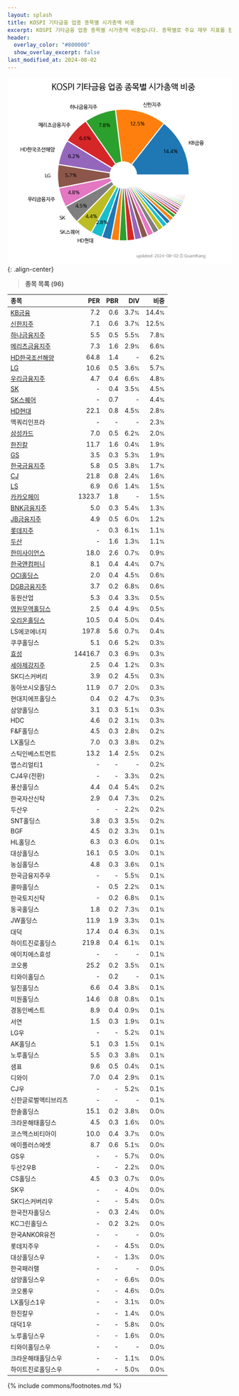 ```yaml
---
layout: splash
title: KOSPI 기타금융 업종 종목별 시가총액 비중
excerpt: KOSPI 기타금융 업종 종목별 시가총액 비중입니다. 종목별로 주요 재무 지표를 함께 표시합니다.
header:
  overlay_color: "#800000"
  show_overlay_excerpt: false
last_modified_at: 2024-08-02
---
```



![KOSPI 기타금융 업종 종목별 시가총액 비중](/stats/sector/images/kospi_업종_기타금융_종목.png){: .align-center}


> **종목 목록 (96)**<a id="list"></a>

| **종목** | **PER** | **PBR** | **DIV** | **비중** |
| :------- | ------: | ------: | ------: | -------: |
| [KB금융](/105560/) | 7.2 | 0.6 | 3.7<small>%</small> | 14.4<small>%</small> |
| [신한지주](/055550/) | 7.1 | 0.6 | 3.7<small>%</small> | 12.5<small>%</small> |
| [하나금융지주](/086790/) | 5.5 | 0.5 | 5.5<small>%</small> | 7.8<small>%</small> |
| [메리츠금융지주](/138040/) | 7.3 | 1.6 | 2.9<small>%</small> | 6.6<small>%</small> |
| [HD한국조선해양](/009540/) | 64.8 | 1.4 | - | 6.2<small>%</small> |
| [LG](/003550/) | 10.6 | 0.5 | 3.6<small>%</small> | 5.7<small>%</small> |
| [우리금융지주](/316140/) | 4.7 | 0.4 | 6.6<small>%</small> | 4.8<small>%</small> |
| [SK](/034730/) | - | 0.4 | 3.5<small>%</small> | 4.5<small>%</small> |
| [SK스퀘어](/402340/) | - | 0.7 | - | 4.4<small>%</small> |
| [HD현대](/267250/) | 22.1 | 0.8 | 4.5<small>%</small> | 2.8<small>%</small> |
| 맥쿼리인프라 | - | - | - | 2.3<small>%</small> |
| [삼성카드](/029780/) | 7.0 | 0.5 | 6.2<small>%</small> | 2.0<small>%</small> |
| [한진칼](/180640/) | 11.7 | 1.6 | 0.4<small>%</small> | 1.9<small>%</small> |
| [GS](/078930/) | 3.5 | 0.3 | 5.3<small>%</small> | 1.9<small>%</small> |
| [한국금융지주](/071050/) | 5.8 | 0.5 | 3.8<small>%</small> | 1.7<small>%</small> |
| [CJ](/001040/) | 21.8 | 0.8 | 2.4<small>%</small> | 1.6<small>%</small> |
| [LS](/006260/) | 6.9 | 0.6 | 1.4<small>%</small> | 1.5<small>%</small> |
| [카카오페이](/377300/) | 1323.7 | 1.8 | - | 1.5<small>%</small> |
| [BNK금융지주](/138930/) | 5.0 | 0.3 | 5.4<small>%</small> | 1.3<small>%</small> |
| [JB금융지주](/175330/) | 4.9 | 0.5 | 6.0<small>%</small> | 1.2<small>%</small> |
| [롯데지주](/004990/) | - | 0.3 | 6.1<small>%</small> | 1.1<small>%</small> |
| [두산](/000150/) | - | 1.6 | 1.3<small>%</small> | 1.1<small>%</small> |
| [한미사이언스](/008930/) | 18.0 | 2.6 | 0.7<small>%</small> | 0.9<small>%</small> |
| [한국앤컴퍼니](/000240/) | 8.1 | 0.4 | 4.4<small>%</small> | 0.7<small>%</small> |
| [OCI홀딩스](/010060/) | 2.0 | 0.4 | 4.5<small>%</small> | 0.6<small>%</small> |
| [DGB금융지주](/139130/) | 3.7 | 0.2 | 6.8<small>%</small> | 0.6<small>%</small> |
| 동원산업 | 5.3 | 0.4 | 3.3<small>%</small> | 0.5<small>%</small> |
| [영원무역홀딩스](/009970/) | 2.5 | 0.4 | 4.9<small>%</small> | 0.5<small>%</small> |
| [오리온홀딩스](/001800/) | 10.5 | 0.4 | 5.0<small>%</small> | 0.4<small>%</small> |
| LS에코에너지 | 197.8 | 5.6 | 0.7<small>%</small> | 0.4<small>%</small> |
| 쿠쿠홀딩스 | 5.1 | 0.6 | 5.2<small>%</small> | 0.3<small>%</small> |
| [효성](/004800/) | 14416.7 | 0.3 | 6.9<small>%</small> | 0.3<small>%</small> |
| [세아제강지주](/003030/) | 2.5 | 0.4 | 1.2<small>%</small> | 0.3<small>%</small> |
| SK디스커버리 | 3.9 | 0.2 | 4.5<small>%</small> | 0.3<small>%</small> |
| 동아쏘시오홀딩스 | 11.9 | 0.7 | 2.0<small>%</small> | 0.3<small>%</small> |
| 현대지에프홀딩스 | 0.4 | 0.2 | 4.7<small>%</small> | 0.3<small>%</small> |
| 삼양홀딩스 | 3.1 | 0.3 | 5.1<small>%</small> | 0.3<small>%</small> |
| HDC | 4.6 | 0.2 | 3.1<small>%</small> | 0.3<small>%</small> |
| F&F홀딩스 | 4.5 | 0.3 | 2.8<small>%</small> | 0.2<small>%</small> |
| LX홀딩스 | 7.0 | 0.3 | 3.8<small>%</small> | 0.2<small>%</small> |
| 스틱인베스트먼트 | 13.2 | 1.4 | 2.5<small>%</small> | 0.2<small>%</small> |
| 맵스리얼티1 | - | - | - | 0.2<small>%</small> |
| CJ4우(전환) | - | - | 3.3<small>%</small> | 0.2<small>%</small> |
| 풍산홀딩스 | 4.4 | 0.4 | 5.4<small>%</small> | 0.2<small>%</small> |
| 한국자산신탁 | 2.9 | 0.4 | 7.3<small>%</small> | 0.2<small>%</small> |
| 두산우 | - | - | 2.2<small>%</small> | 0.2<small>%</small> |
| SNT홀딩스 | 3.8 | 0.3 | 3.5<small>%</small> | 0.2<small>%</small> |
| BGF | 4.5 | 0.2 | 3.3<small>%</small> | 0.1<small>%</small> |
| HL홀딩스 | 6.3 | 0.3 | 6.0<small>%</small> | 0.1<small>%</small> |
| 대상홀딩스 | 16.1 | 0.5 | 3.0<small>%</small> | 0.1<small>%</small> |
| 농심홀딩스 | 4.8 | 0.3 | 3.6<small>%</small> | 0.1<small>%</small> |
| 한국금융지주우 | - | - | 5.5<small>%</small> | 0.1<small>%</small> |
| 콜마홀딩스 | - | 0.5 | 2.2<small>%</small> | 0.1<small>%</small> |
| 한국토지신탁 | - | 0.2 | 6.8<small>%</small> | 0.1<small>%</small> |
| 동국홀딩스 | 1.8 | 0.2 | 7.3<small>%</small> | 0.1<small>%</small> |
| JW홀딩스 | 11.9 | 1.9 | 3.3<small>%</small> | 0.1<small>%</small> |
| 대덕 | 17.4 | 0.4 | 6.3<small>%</small> | 0.1<small>%</small> |
| 하이트진로홀딩스 | 219.8 | 0.4 | 6.1<small>%</small> | 0.1<small>%</small> |
| 에이치에스효성 | - | - | - | 0.1<small>%</small> |
| 코오롱 | 25.2 | 0.2 | 3.5<small>%</small> | 0.1<small>%</small> |
| 티와이홀딩스 | - | 0.2 | - | 0.1<small>%</small> |
| 일진홀딩스 | 6.6 | 0.4 | 3.8<small>%</small> | 0.1<small>%</small> |
| 미원홀딩스 | 14.6 | 0.8 | 0.8<small>%</small> | 0.1<small>%</small> |
| 경동인베스트 | 8.9 | 0.4 | 0.9<small>%</small> | 0.1<small>%</small> |
| 서연 | 1.5 | 0.3 | 1.9<small>%</small> | 0.1<small>%</small> |
| LG우 | - | - | 5.2<small>%</small> | 0.1<small>%</small> |
| AK홀딩스 | 5.1 | 0.3 | 1.5<small>%</small> | 0.1<small>%</small> |
| 노루홀딩스 | 5.5 | 0.3 | 3.8<small>%</small> | 0.1<small>%</small> |
| 샘표 | 9.6 | 0.5 | 0.4<small>%</small> | 0.1<small>%</small> |
| 디와이 | 7.0 | 0.4 | 2.9<small>%</small> | 0.1<small>%</small> |
| CJ우 | - | - | 5.2<small>%</small> | 0.1<small>%</small> |
| 신한글로벌액티브리츠 | - | - | - | 0.1<small>%</small> |
| 한솔홀딩스 | 15.1 | 0.2 | 3.8<small>%</small> | 0.0<small>%</small> |
| 크라운해태홀딩스 | 4.5 | 0.3 | 1.6<small>%</small> | 0.0<small>%</small> |
| 코스맥스비티아이 | 10.0 | 0.4 | 3.7<small>%</small> | 0.0<small>%</small> |
| 에이플러스에셋 | 8.7 | 0.6 | 5.1<small>%</small> | 0.0<small>%</small> |
| GS우 | - | - | 5.7<small>%</small> | 0.0<small>%</small> |
| 두산2우B | - | - | 2.2<small>%</small> | 0.0<small>%</small> |
| CS홀딩스 | 4.5 | 0.3 | 0.7<small>%</small> | 0.0<small>%</small> |
| SK우 | - | - | 4.0<small>%</small> | 0.0<small>%</small> |
| SK디스커버리우 | - | - | 5.4<small>%</small> | 0.0<small>%</small> |
| 한국전자홀딩스 | - | 0.3 | 2.4<small>%</small> | 0.0<small>%</small> |
| KC그린홀딩스 | - | 0.2 | 3.2<small>%</small> | 0.0<small>%</small> |
| 한국ANKOR유전 | - | - | - | 0.0<small>%</small> |
| 롯데지주우 | - | - | 4.5<small>%</small> | 0.0<small>%</small> |
| 대상홀딩스우 | - | - | 1.3<small>%</small> | 0.0<small>%</small> |
| 한국패러랠 | - | - | - | 0.0<small>%</small> |
| 삼양홀딩스우 | - | - | 6.6<small>%</small> | 0.0<small>%</small> |
| 코오롱우 | - | - | 4.6<small>%</small> | 0.0<small>%</small> |
| LX홀딩스1우 | - | - | 3.1<small>%</small> | 0.0<small>%</small> |
| 한진칼우 | - | - | 1.4<small>%</small> | 0.0<small>%</small> |
| 대덕1우 | - | - | 5.8<small>%</small> | 0.0<small>%</small> |
| 노루홀딩스우 | - | - | 1.6<small>%</small> | 0.0<small>%</small> |
| 티와이홀딩스우 | - | - | - | 0.0<small>%</small> |
| 크라운해태홀딩스우 | - | - | 1.1<small>%</small> | 0.0<small>%</small> |
| 하이트진로홀딩스우 | - | - | 5.0<small>%</small> | 0.0<small>%</small> |

{% include commons/footnotes.md %}